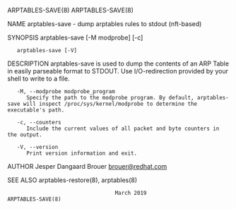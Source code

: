 ARPTABLES-SAVE(8)															     ARPTABLES-SAVE(8)

NAME
       arptables-save - dump arptables rules to stdout (nft-based)

SYNOPSIS
       arptables-save [-M modprobe] [-c]

       arptables-save [-V]

DESCRIPTION
       arptables-save  is  used to dump the contents of an ARP Table in easily parseable format to STDOUT. Use I/O-redirection provided by your shell to write
       to a file.

       -M, --modprobe modprobe_program
	      Specify the path to the modprobe program. By default, arptables-save will inspect /proc/sys/kernel/modprobe to determine the executable's path.

       -c, --counters
	      Include the current values of all packet and byte counters in the output.

       -V, --version
	      Print version information and exit.

AUTHOR
       Jesper Dangaard Brouer <brouer@redhat.com>

SEE ALSO
       arptables-restore(8), arptables(8)

									  March 2019							     ARPTABLES-SAVE(8)
